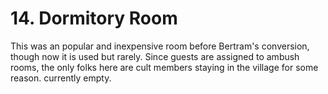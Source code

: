 # 14. Dormitory Room

This was an popular and inexpensive room before Bertram's conversion, though
now it is used but rarely. Since guests are assigned to ambush rooms, the only
folks here are cult members staying in the village for some reason. currently empty.
